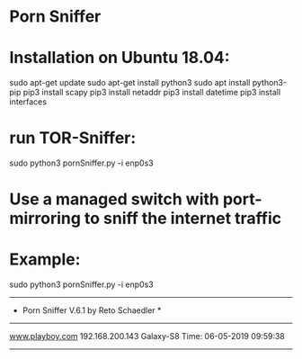 # Porn Sniffer
# Installation on Ubuntu 18.04:
sudo apt-get update
sudo apt-get install python3
sudo apt install python3-pip
pip3 install scapy
pip3 install netaddr
pip3 install datetime
pip3 install interfaces

# run TOR-Sniffer:
sudo python3 pornSniffer.py -i enp0s3

# Use a managed switch with port-mirroring to sniff the internet traffic
# Example:
sudo python3 pornSniffer.py -i enp0s3

****************************************
* Porn Sniffer V.6.1 by Reto Schaedler *
****************************************

www.playboy.com
192.168.200.143 Galaxy-S8
Time: 06-05-2019 09:59:38
****************************************

